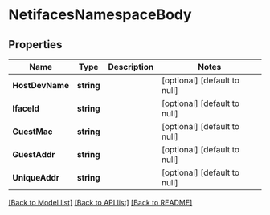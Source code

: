 # NetifacesNamespaceBody

## Properties
Name | Type | Description | Notes
------------ | ------------- | ------------- | -------------
**HostDevName** | **string** |  | [optional] [default to null]
**IfaceId** | **string** |  | [optional] [default to null]
**GuestMac** | **string** |  | [optional] [default to null]
**GuestAddr** | **string** |  | [optional] [default to null]
**UniqueAddr** | **string** |  | [optional] [default to null]

[[Back to Model list]](../README.md#documentation-for-models) [[Back to API list]](../README.md#documentation-for-api-endpoints) [[Back to README]](../README.md)

